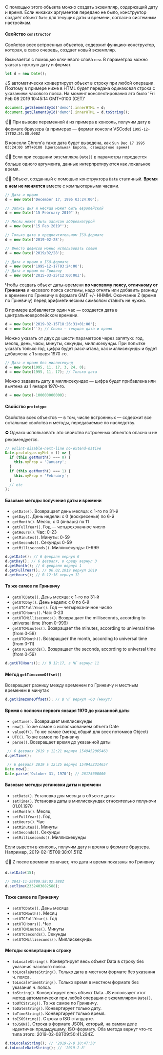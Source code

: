 С помощью этого объекта можно создать экземпляр, содержащий дату и время. Если никаких аргументов передано не было, конструктор создаёт объект `Date` для текущих даты и времени, согласно системным настройкам.

#### Свойство `constructor`

Свойство всех встроенных объектов, содержит функцию-конструктор, которая, в свою очередь, создает новый экземпляр.

Вызывается с помощью ключевого слова `new`. В параметрах можно указать нужную дату и формат.

```javascript
let d = new Date();
```

JS автоматически конвертирует объект в строку при любой операции. Поэтому в примере ниже в HTML будет передана одинаковая строка с указанием часового пояса.
На момент конспектирования это было 'Fri Feb 08 2019 10:45:14 GMT+0100 (CET)'

```javascript
document.getElementById('demo').innerHTML = d;
document.getElementById('demo').innerHTML = d.toString();
```

☝️🧐 При выводе переменной `d` из примера в консоль, получим дату в формате браузера (в примерах — формат консоли VSCode)
`1995-12-17T02:24:00.000Z`

В консоли Chrom'а таже дата будет выведена, как
`Sun Dec 17 1995 03:24:00 GMT+0100 (Центральная Европа, стандартное время)`

☝️🧐 Если при создании экземпляра `Date()` в параметры передается больше одного аргумента, данные интерпретируются как локальное время.

☝️🧐 Объект, созданный с помощью конструктора `Date` статичный. **Время в нем не меняется** вместе с компьютерными часами.

```javascript
// Дата и время
d = new Date('December 17, 1995 03:24:00');

// Запись дня и месяца может быть европейской
d = new Date('15 February 2019"');

// Месяц может быть записан аббревиатурой
d = new Date('15 Feb 2019"');

// Только дата в предпочтительном ISO-формате
d = new Date('2019-02-28');

// Вместо дефисов можно использовать слеши
d = new Date('2019/02/28');

// Дата и время в ISO-формате
d = new Date('1995-12-17T03:24:00');
// Дата и время по Гривичу
d = new Date('2015-03-25T12:00:00Z');
```

Чтобы создать объект даты-времени **по часовому поясу, отличному от Гринвича** и часового пояса системы, надо отнять или добавить разницу к времени по Гринвичу в формате GMT +/- HHMM. Окончание Z (время по Гринвичу) перед арифметическим символом ставить не нужно.

В примере добавляется один час — создается дата в центральноевропейском времени.

```javascript
d = new Date('2019-02-15T18:26:31+01:00');
d = new Date(''); // Снова — текущая дата и время
```

Можно указать от двух до шести параметров через запятую: год, месяц, день, часы, минуты, секунды, миллисекунды. При попытке указать только год, цифра будет рассчитана, как миллисекунды и будет добавлена к 1 января 1970-го.

```javascript
// Дата и время без миллисекунд
d = new Date(1995, 11, 17, 3, 24, 0);
d = new Date(1995, 11, 17); // Только дата
```

Можно задавать дату в миллисекундах — цифра будет прибавлена или вычтена из 1 января 1970-го.

```javascript
d = new Date(-100000000000);
```

#### Свойство `prototype`

Свойство всех объектов — в том, числе встроенных — содержит все остальные свойства и методы, передаваемые по наследству.

⛔️ Однако использовать это свойство встроенных объектов опасно и не рекомендуется.

```javascript
// eslint-disable-next-line no-extend-native
Date.prototype.myMet = () => {
  if (this.getMonth() === 0) {
    this.myProp = 'January';
  }
  if (this.getMonth() === 1) {
    this.myProp = 'February';
  }
  // etc
};
```

#### Базовые методы получения даты и времени

- `getDate()`. Возвращает день месяца: с 1-го по 31-й
- `getDay()`. День недели: с 0 (воскресенье) по 6-й
- `getMonth()`. Месяц: с 0 (январь) по 11
- `getFullYear()`. Год — четырехзначное число
- `getHours()`. Час: 0-23
- `getMinutes()`. Минуты: 0-59
- `getSeconds()`. Секунды: 0-59
- `getMilliseconds()`. Миллисекунды: 0-999

```javascript
d.getDate(); // 6 февраля вернул 6
d.getDay(); // 6 февраля, в среду вернул 3
d.getMonth(); // 6 февраля вернул 1
d.getFullYear(); // 06.02.2019 вернул 2019
d.getHours(); // В 12:16 вернул 12
```

#### То же самое по Гринвичу

- `getUTCDate()`. День месяца: с 1-го по 31-й
- `getUTCDay()`. День недели: с 0 по 6-й
- `getUTCFullYear()`. Год — четырехзначное число
- `getUTCHours()`. Час: 0-23
- `getUTCMilliseconds()`. Возвращает the milliseconds, according to universal time (from 0-999)
- `getUTCMinutes()`. Возвращает the minutes, according to universal time (from 0-59)
- `getUTCMonth()`. Возвращает the month, according to universal time (from 0-11)
- `getUTCSeconds()`. Возвращает the seconds, according to universal time (from 0-59)


```javascript
d.getUTCHours(); // В 12:17, в ЧГ вернул 11
```

#### Метод `getTimezoneOffset()`

Возвращает разницу между временем по Гринвичу и местным временем в минутах

```javascript
d.getTimezoneOffset(); // В ЧГ вернул -60 (минут)
```

#### Время с полночи первого января 1970 до указанной даты

- `getTime()`. Возвращает миллисекунды
- `now()`. То же самое с использованием объета Date
- `valueOf()`. То же самое (метод общий для всех потомков Object)
- `UTC()`. То же самое по Гринвичу
- `parse()`. Возвращает время до указанной даты


```javascript
 // 6 февраля 2019 в 12:21 вернул 1549452065468
d.getTime();

 // 6 февраля 2019 в 12:25 вернул 1549452314657
Date.now();
Date.parse('October 31, 1970'); // 26175600000
```

#### Базовые методы установки даты и времени

- `setDate()`. Установка дня месяца в объекте даты
- `setTime()`. Установка даты в миллисекундах относительно полуночи 01.01.1970
- `setMonth()`. Месяц
- `setFullYear()`. Год
- `setHours()`. Час
- `setMinutes()`. Минуты
- `setSeconds()`. Секунды
- `setMilliseconds()`. Миллискекунды

Если вывести в консоль, получим дату и время в формате браузера. Например, 2019-02-15T09:38:01.511Z

☝️🧐 Z после времени означает, что дата и время показаны по Гринвичу

```javascript
d.setDate(15);

// 2043-11-29T09:58:02.588Z
d.setTime(2332403882588);
```

#### Тоже самое по Гринвичу

- `setUTCDate()`. День месяца
- `setUTCMonth()`. Месяц
- `setUTCFullYear()`. Год
- `setUTCHours()`. Час
- `setUTCMinutes()`. Минуты
- `setUTCSeconds()`. Секунды
- `setUTCMilliseconds()`. Миллискекунды


#### Методы конвертации в строку

- `toLocaleString()`. Конвертирует весь объект Data в строку без указания часового пояса.
- `toLocaleDateString()`. Только дата в местном формате без указания ч. пояса.
- `toLocaleTimeString()`. Только время в местном формате без указания ч. пояса.
- `toString()`. Конвертирует весь объект Data. JS использует этот метод автоматически при любой операции с экземпляром `Date()`.
- `toUTCString()`. То же самое по Гринвичу.
- `toDateString()`. Конвертирует только дату.
- `toTimeString()`. Конвертирует только время.
- `toISOString()`. Строка в ISO стандарте.
- `toJSON()`. Строка в формате JSON, который, на самом деле идентичен предыдущему, ISO-формату. Оба метода вернут что-то типа этого: 2019-02-08T09:50:41.294Z.

```javascript
d.toLocaleString(); // '2019-2-8 10:47:38'
d.toLocaleDateString(); // '2019-2-8'
```
